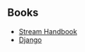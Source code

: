 ## Books

* [Stream Handbook](https://github.com/substack/stream-handbook)
* [Django](./django#books)
